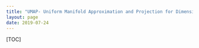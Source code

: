 ```yaml
---
title: "UMAP- Uniform Manifold Approximation and Projection for Dimension Reduction"
layout: page
date: 2019-07-24
---
```

[TOC]

